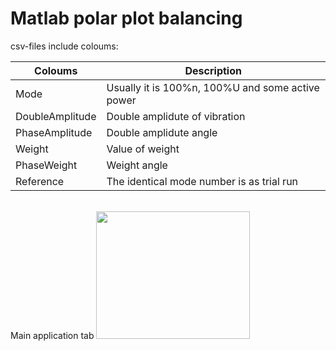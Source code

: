 # Matlab polar plot balancing

csv-files include coloums:

| Coloums         | Description                                      |
|-----------------|--------------------------------------------------|
| Mode            | Usually it is 100%n, 100%U and some active power |
| DoubleAmplitude | Double amplidute of vibration                    |
| PhaseAmplitude  | Double amplidute angle                           |
| Weight          | Value of weight                                  |
| PhaseWeight     | Weight angle                                     |
| Reference       | The identical mode number is as trial run        |

<br>Main application tab
<img src="https://github.com/krajoff/polarplot-balancing/tree/master/pictures/main.png.png?raw=true" width="246" height="204">

